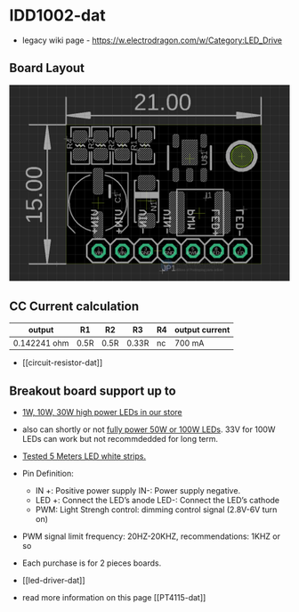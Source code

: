 # IDD1002-dat

- legacy wiki page - https://w.electrodragon.com/w/Category:LED_Drive


## Board Layout 
![](2024-04-08-16-54-17.png)

## CC Current calculation 

| output       | R1   | R2   | R3    | R4  | output current |
| ------------ | ---- | ---- | ----- | --- | -------------- |
| 0.142241 ohm | 0.5R | 0.5R | 0.33R | nc  | 700 mA         |

- [[circuit-resistor-dat]]


## Breakout board support up to

- [1W, 10W, 30W high power LEDs in our store](https://www.electrodragon.com/product/high-power-full-white-led-variable100w30w50w20w/)
- also can shortly or not [fully power 50W or 100W LEDs](https://www.electrodragon.com/product/high-power-full-white-led-variable100w30w50w20w/). 33V for 100W LEDs can work but not recommdedded for long term.
- [Tested 5 Meters LED white strips.](https://www.electrodragon.com/product/super-light-led-light-strips/)
- Pin Definition:
  - IN +: Positive power supply IN-: Power supply negative.
  - LED +: Connect the LED’s anode LED-:  Connect the LED’s cathode
  - PWM: Light Strengh control: dimming control signal (2.8V-6V turn on)
- PWM signal limit frequency: 20HZ-20KHZ, recommendations: 1KHZ or so
- Each purchase is for 2 pieces boards.


- [[led-driver-dat]]

- read more information on this page [[PT4115-dat]]